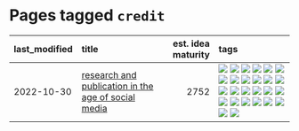 # Pages tagged `credit`

|last_modified|title|est. idea maturity|tags
|:---|:---|---:|:---|
|2022-10-30|[research and publication in the age of social media](../research-and-social.md)|2752|[![](https://img.shields.io/badge/tag-arxiv-7064e0)](../tags/arxiv.md) [![](https://img.shields.io/badge/tag-citation-6819c6)](../tags/citation.md) [![](https://img.shields.io/badge/tag-corrections-11772b)](../tags/corrections.md) [![](https://img.shields.io/badge/tag-credit-5fba1d)](../tags/credit.md) [![](https://img.shields.io/badge/tag-curation-587798)](../tags/curation.md) [![](https://img.shields.io/badge/tag-discoverability-2c91b4)](../tags/discoverability.md) [![](https://img.shields.io/badge/tag-discussion-e3be61)](../tags/discussion.md) [![](https://img.shields.io/badge/tag-feed-d2ea1b)](../tags/feed.md) [![](https://img.shields.io/badge/tag-git-dce8fa)](../tags/git.md) [![](https://img.shields.io/badge/tag-github-82f36e)](../tags/github.md) [![](https://img.shields.io/badge/tag-historyofscience-ac8815)](../tags/historyofscience.md) [![](https://img.shields.io/badge/tag-mastodon-161a53)](../tags/mastodon.md) [![](https://img.shields.io/badge/tag-openreview-b3194)](../tags/openreview.md) [![](https://img.shields.io/badge/tag-paperswithcode-34720)](../tags/paperswithcode.md) [![](https://img.shields.io/badge/tag-platform-db71cb)](../tags/platform.md) [![](https://img.shields.io/badge/tag-publication-1043a5)](../tags/publication.md) [![](https://img.shields.io/badge/tag-reproducibility-71e862)](../tags/reproducibility.md) [![](https://img.shields.io/badge/tag-research-ad342b)](../tags/research.md) [![](https://img.shields.io/badge/tag-retractions-a3a5e9)](../tags/retractions.md) [![](https://img.shields.io/badge/tag-search-a682e)](../tags/search.md) [![](https://img.shields.io/badge/tag-socialmedia-1661bc)](../tags/socialmedia.md) [![](https://img.shields.io/badge/tag-stackoverflow-296bb1)](../tags/stackoverflow.md) [![](https://img.shields.io/badge/tag-subscription-606780)](../tags/subscription.md) [![](https://img.shields.io/badge/tag-transparency-dad82b)](../tags/transparency.md) [![](https://img.shields.io/badge/tag-twitter-9a9fc4)](../tags/twitter.md) [![](https://img.shields.io/badge/tag-validation-82f6b0)](../tags/validation.md)|